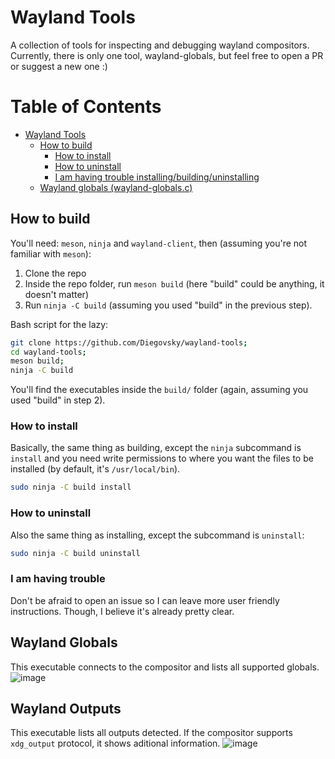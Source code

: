 # Wayland Tools
A collection of tools for inspecting and debugging wayland compositors. Currently, there is only one tool, wayland-globals, but feel free to open a PR or suggest a new one :)

# Table of Contents
- [Wayland Tools](#wayland-tools)
  * [How to build](#how-to-build)
    + [How to install](#how-to-install)
    + [How to uninstall](#how-to-uninstall)
    + [I am having trouble installing/building/uninstalling](#i-am-having-trouble)
  * [Wayland globals (wayland-globals.c)](#wayland-globals)



## How to build
You'll need: `meson`, `ninja` and `wayland-client`, then (assuming you're not familiar with `meson`):

 1. Clone the repo
 2. Inside the repo folder, run `meson build` (here "build" could be anything, it doesn't matter)
 3. Run `ninja -C build` (assuming you used "build" in the previous step).
 
 Bash script for the lazy:
 ```bash
 git clone https://github.com/Diegovsky/wayland-tools;
 cd wayland-tools;
 meson build;
 ninja -C build
 ```
 
 You'll find the executables inside the `build/` folder (again, assuming you used "build" in step 2).
 
 ### How to install
 Basically, the same thing as building, except the `ninja` subcommand is `install` and you need write permissions to where you want the files to be installed (by default, it's `/usr/local/bin`).
 
 ```bash
 sudo ninja -C build install
 ```
 
 ### How to uninstall
 Also the same thing as installing, except the subcommand is `uninstall`:
 ```bash
 sudo ninja -C build uninstall
 ```
 
 ### I am having trouble
 Don't be afraid to open an issue so I can leave more user friendly instructions. Though, I believe it's already pretty clear.

## Wayland Globals
This executable connects to the compositor and lists all supported globals.
![image](https://user-images.githubusercontent.com/46163903/159488429-ba15e570-3d6b-4ce2-87c3-c993470ad78c.png)

## Wayland Outputs
This executable lists all outputs detected. If the compositor supports `xdg_output` protocol, it shows aditional information.
![image](https://user-images.githubusercontent.com/46163903/167037754-760c5cd3-c8cf-489d-b7b1-f6404ac1b53d.png)
